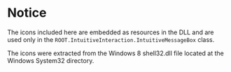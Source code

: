 # Notice

The icons included here are embedded as resources in the DLL and are used only in the 
`ROOT.IntuitiveInteraction.IntuitiveMessageBox` class.

The icons were extracted from the Windows 8 shell32.dll file located at the Windows System32 directory.
